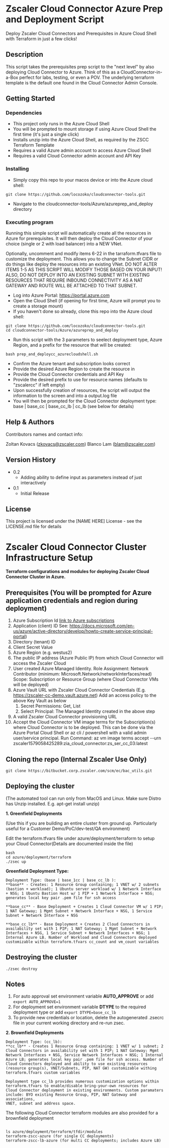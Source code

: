 # Zscaler Cloud Connector Azure Prep and Deployment Script

Deploy Zscaler Cloud Connectors and Prerequisites in Azure Cloud Shell with Terraform in just a few clicks!

## Description

This script takes the prerequisites prep script to the "next level" by also deploying Cloud Connector to Azure.
Think of this as a CloudConnector-in-a-Box perfect for labs, testing, or even a POV.
The underlying terraform template is the default one found in the Cloud Connector Admin Console.

## Getting Started

### Dependencies

* This project only runs in the Azure Cloud Shell
* You will be prompted to mount storage if using Azure Cloud Shell the first time (it's just a single click)
* Installs unzip into the Azure Cloud Shell, as required by the ZSCC Terraform Template
* Requires a valid Azure admin account to access Azure Cloud Shell
* Requires a valid Cloud Connector admin account and API Key

### Installing

* Simply copy this repo to your macos device or into the Azure cloud shell:
```
git clone https://github.com/locozoko/cloudconnector-tools.git
```
* Navigate to the cloudconnector-tools/Azure/azureprep_and_deploy directory

### Executing program

Running this simple script will automatically create all the resources in Azure for prerequisites.
It will then deploy the Cloud Connector of your choice (single or 2 with load balancer) into a NEW VNet.

Optionally, uncomment and modify items 6-22 in the tarraform.tfvars file to customize the deployment.
This allows you to change the Subnet CIDR or do things like deploy the resources into an existing VNet.
DO NOT ALTER ITEMS 1-5 AS THIS SCRIPT WILL MODIFY THOSE BASED ON YOUR INPUT!
ALSO, DO NOT DEPLOY INTO AN EXISTING SUBNET WITH EXISTING RESOURCES THAT REQUIRE INBOUND CONNECTIVITY
AS A NAT GATEWAY AND ROUTE WILL BE ATTACHED TO THAT SUBNET.

* Log into Azure Portal: https://portal.azure.com
* Open the Cloud Shell (if opening for first time, Azure will prompt you to create a storage mount)
* If you haven't done so already, clone this repo into the Azure cloud shell:
```
git clone https://github.com/locozoko/cloudconnector-tools.git
cd cloudconnector-tools/Azure/azureprep_and_deploy
```
* Run this script with the 3 parameters to seelect deployment type, Azure Region, and a prefix for the resource that will be created:
```
bash prep_and_deploycc_azurecloudshell.sh
```
* Confirm the Azure tenant and subscription looks correct
* Provide the desired Azure Region to create the resource in
* Provide the Cloud Connector credentials and API Key
* Provide the desired prefix to use for resource names (defaults to "zscalercc" if left empty)
* Upon successfully creation of resources, the script will output the information to the screen and into a output.log file
* You will then be prompted for the Cloud Connector deployment type: base | base_cc | base_cc_lb | cc_lb (see below for details)

## Help & Authors

Contributors names and contact info:

Zoltan Kovacs (zkovacs@zscaler.com)
Blanco Lam (blam@zscaler.com)

## Version History

* 0.2
    * Adding ability to define input as parameters instead of just interactively
* 0.1
    * Initial Release

## License

This project is licensed under the [NAME HERE] License - see the LICENSE.md file for details





# Zscaler Cloud Connector Cluster Infrastructure Setup

**Terraform configurations and modules for deploying Zscaler Cloud Connector Cluster in Azure.**

## Prerequisites (You will be prompted for Azure application credentials and region during deployment)

1. Azure Subscription Id
[link to Azure subscriptions](https://portal.azure.com/#blade/Microsoft_Azure_Billing/SubscriptionsBlade)
2. Application (client) ID  See: https://docs.microsoft.com/en-us/azure/active-directory/develop/howto-create-service-principal-portal)
3. Directory (tenant) ID
4. Client Secret Value
5. Azure Region (e.g. westus2)
6. The public IP address (Azure Public IP) from which Cloud Connector will access the Zscaler Cloud
7. User created Azure Managed Identity.
    Role Assignment:  Network Contributor (minimum: Microsoft.Network/networkInterfaces/read)
    Scope: Subscription or Resource Group (where Cloud Connector VMs will be deployed)
8. Azure Vault URL with Zscaler Cloud Connector Credentials (E.g. https://zscaler-cc-demo.vault.azure.net)
   Add an access policy to the above Key Vault as below
   1. Secret Permissions: Get, List
   2. Select Principal: The Managed Identity created in the above step
9. A valid Zscaler Cloud Connector provisioning URL
10. Accept the Cloud Connector VM image terms for the Subscription(s) where Cloud Connector is to be deployed. This can be done via the Azure Portal    Cloud Shell or az cli / powershell with a valid admin user/service principal.
    Run Command: az vm image terms accept --urn zscaler1579058425289:zia_cloud_connector:zs_ser_cc_03:latest

## Cloning the repo (Internal Zscaler Use Only)

`git clone https://bitbucket.corp.zscaler.com/scm/ec/bac_utils.git`

## Deploying the cluster
(The automated tool can run only from MacOS and Linux. Make sure Distro has Unzip installed. E.g. apt-get install unzip)   
 
**1. Greenfield Deployments**

(Use this if you are building an entire cluster from ground up.
 Particularly useful for a Customer Demo/PoC/dev-test/QA environment)

Edit the terraform.tfvars file under azure/deployment/terraform to setup your Cloud Connector(Details are documented inside the file)
```
bash
cd azure/deployment/terraform
./zsec up
```
**Greenfield Deployment Type:**

```
Deployment Type: (base | base_1cc | base_cc_lb ):
**base** - Creates: 1 Resource Group containing; 1 VNET w/ 2 subnets (bastion + workload); 1 Ubuntu server workload w/ 1 Network Interface + NSG; 1 Ubuntu Bastion Host w/ 1 PIP + 1 Network Interface + NSG; generates local key pair .pem file for ssh access

**base_cc** - Base Deployment + Creates 1 Cloud Connector VM w/ 1 PIP; 1 NAT Gateway; 1 Mgmt Subnet + Network Interface + NSG, 1 Service Subnet + Network Interface + NSG

**base_cc_lb** - Base Deployment + Creates 2 Cloud Connectors in availability set with 1 PIP; 1 NAT Gateway; 1 Mgmt Subnet + Network Interfaces + NSG, 1 Service Subnet + Network Interfaces + NSG; 1 Internal Azure LB. Number of Workload and Cloud Connectors deployed customizable within terraform.tfvars cc_count and vm_count variables
```

## Destroying the cluster
```
./zsec destroy
```

## Notes

1. For auto approval set environment variable **AUTO_APPROVE** or add `export AUTO_APPROVE=1`
2. For deployment set environment variable **DTYPE** to the required deployment type or add `export DTYPE=base_cc_lb`
3. To provide new credentials or location, delete the autogenerated .zsecrc file in your current working directory and re-run zsec.

**2. Brownfield Deployments**

```
Deployment Type: (cc_lb):
**cc_lb** - Creates 1 Resource Group containing: 1 VNET w/ 1 subnet; 2 Cloud Connectors in availability set with 1 PIP; 1 NAT Gateway; Mgmt Network Interfaces + NSG, Service Network Interfaces + NSG; 1 Internal Azure LB; generates local key pair .pem file for ssh access. Number of Cloud Connectors deployed and ability to use existing resources (resource group(s), VNET/Subnets, PIP, NAT GW) customizable withing terraform.tfvars custom variables

Deployment type cc_lb provides numerous customization options within terraform.tfvars to enable/disable bring-your-own resources for
Cloud Connector deployment in existing environments. Custom paramaters include: BYO existing Resource Group, PIP, NAT Gateway and associations,
VNET, subnet and address space.
```

The following Cloud Connector terraform modules are also provided for a brownfield deployment
 ```

ls azure/deployment/terraform/tfdir/modules
terraform-zscc-azure (for single CC deployments)
terraform-zscc-lb-azure (for multi CC deployments; includes Azure LB)
```
